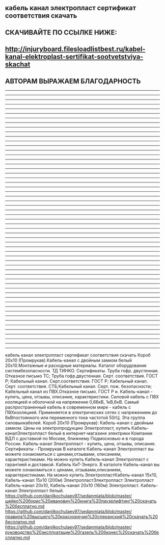 кабель канал электропласт сертификат соответствия скачать
--------------------------------------------------
СКАЧИВАЙТЕ ПО ССЫЛКЕ НИЖЕ:
--------------------------------------------------
http://injuryboard.filesloadlistbest.ru/kabel-kanal-elektroplast-sertifikat-sootvetstviya-skachat
--------------------------------------------------
АВТОРАМ ВЫРАЖАЕМ БЛАГОДАРНОСТЬ
--------------------------------------------------
--------------------------------------------------
--------------------------------------------------
--------------------------------------------------
--------------------------------------------------
--------------------------------------------------
--------------------------------------------------
--------------------------------------------------
--------------------------------------------------
--------------------------------------------------
--------------------------------------------------
--------------------------------------------------
--------------------------------------------------
--------------------------------------------------
--------------------------------------------------
--------------------------------------------------
--------------------------------------------------
--------------------------------------------------
--------------------------------------------------
--------------------------------------------------
--------------------------------------------------
--------------------------------------------------
--------------------------------------------------
--------------------------------------------------
--------------------------------------------------
--------------------------------------------------
--------------------------------------------------
--------------------------------------------------
--------------------------------------------------
--------------------------------------------------
--------------------------------------------------
--------------------------------------------------
--------------------------------------------------
--------------------------------------------------
--------------------------------------------------
--------------------------------------------------
--------------------------------------------------
--------------------------------------------------
--------------------------------------------------
--------------------------------------------------
--------------------------------------------------
--------------------------------------------------
--------------------------------------------------
--------------------------------------------------
--------------------------------------------------
--------------------------------------------------
--------------------------------------------------
--------------------------------------------------
--------------------------------------------------
--------------------------------------------------
--------------------------------------------------
--------------------------------------------------
--------------------------------------------------
--------------------------------------------------
--------------------------------------------------
--------------------------------------------------
--------------------------------------------------
--------------------------------------------------
кабель канал электропласт сертификат соответствия скачать Короб 20х10 (Промрукав).Кабель-канал с двойным замком белый 20х10.Монтажные и расходные материалы. Каталог оборудования систембезопасности. ТД ТИНКО. Сертификаты. Труба гофр. двустенная. Отказное письмо ТС; Труба гофр.двустенная. Серт. соответствия. ГОСТ Р; Кабельный канал. Серт.соответствия. ГОСТ Р; Кабельный канал. Серт. соответствия. СТБ;Кабельный канал. Серт. пож. безопасности; Кабельный канал из ПВХ.Отказное письмо. ГОСТ Р и. Кабель-канал - купить, цена, отзывы, описание, характеристики. Силовой кабель с ПВХ изоляцией и оболочкой на напряжение 0,66кВ, 1кВ,6кВ. Самый распространенный кабель в современном мире - кабель с ПВХизоляцией. Применяется в электрических сетях с напряжением до 6кВпостоянного или переменного тока частотой 50гЦ. Эта группа силовыхкабелей. Короб 20х10 (Промрукав): Кабель-канал с двойным замком. Цены на электропродукцию Электропласт, купить Кабель-каналЭлектропласт белый в интернет-магазине электрики Компании ВДЛ  с доставкой по Москве, ближнему Подмосковью и в города России. Кабель-канал Электропласт - купить, цена, отзывы, описание. Сертификаты - Промрукав
В каталоге Кабель-канал Электропласт вы можете ознакомиться с ценами,отзывами, описанием, характеристиками. На  можно купить Кабель-канал Электропласт с гарантией и доставкой. Кабель  КиТ-Энерго. В каталоге Кабель-канал вы можете ознакомиться с ценами, отзывами,описанием, характеристиками. На  можно купить  ЭлектропластКабель-канал 15x10, Кабель-канал 15x10 (200м) ЭлектропластЭлектропласт  Электропласт Кабель-канал 20x10, Кабель-канал 20x10 (160м) Электропласт. Кабель-канал Электропласт белый.
https://github.com/danilkochulaev97/sedanmiata/blob/master/шейко%20борис%20иванович%20книга%20пауэрлифтинг%20скачать%20бесплатно.md
https://github.com/danilkochulaev97/sedanmiata/blob/master/правила%20высшего%20красноречия%20сперанский%20скачать%20бесплатно.md
https://github.com/danilkochulaev97/sedanmiata/blob/master/руководство%20эксплуатации%20газель%20бизнес%20скачать%20бесплатно.md